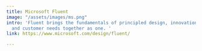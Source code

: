 ```yaml
---
title: Microsoft Fluent
image: "/assets/images/ms.png"
intro: 'Fluent brings the fundamentals of principled design, innovation in technology,
  and customer needs together as one. '
link: https://www.microsoft.com/design/fluent/

---
```

